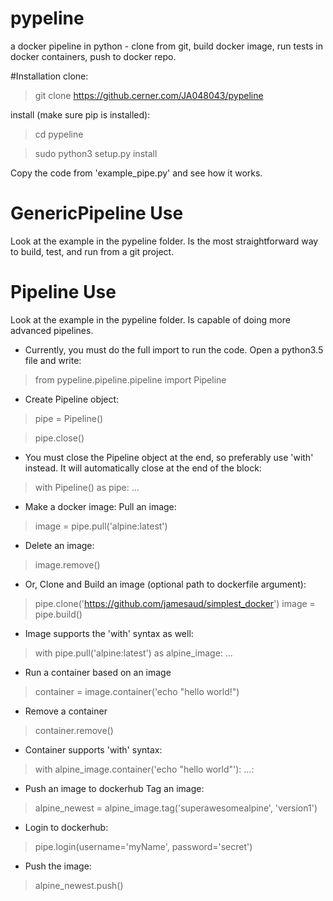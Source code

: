 # pypeline
a docker pipeline in python - clone from git, build docker image, run tests in docker containers, push to docker repo.

#Installation
clone:
>git clone https://github.cerner.com/JA048043/pypeline

install (make sure pip is installed):
>cd pypeline

>sudo python3 setup.py install

Copy the code from 'example_pipe.py' and see how it works.

# GenericPipeline Use
Look at the example in the pypeline folder. Is the most straightforward way to build, test, and run from a git project.

# Pipeline Use
Look at the example in the pypeline folder. Is capable of doing more advanced pipelines.

- Currently, you must do the full import to run the code. Open a python3.5 file and write:
>from pypeline.pipeline.pipeline import Pipeline

- Create Pipeline object:
> pipe = Pipeline()

> pipe.close()

- You must close the Pipeline object at the end, so preferably use 'with' instead. It will automatically close at the end of the block:
>with Pipeline() as pipe:
>    ...

- Make a docker image:
Pull an image:
>image = pipe.pull('alpine:latest')
- Delete an image:
>image.remove()

- Or, Clone and Build an image (optional path to dockerfile argument):
>pipe.clone('https://github.com/jamesaud/simplest_docker')
>image = pipe.build()

- Image supports the 'with' syntax as well:
>with pipe.pull('alpine:latest') as alpine_image:
>    ...

- Run a container based on an image
>container = image.container('echo "hello world!")
- Remove a container
>container.remove()

- Container supports 'with' syntax:
>with alpine_image.container('echo "hello world"'):
>    ...:

- Push an image to dockerhub
Tag an image:
>alpine_newest = alpine_image.tag('superawesomealpine', 'version1')

- Login to dockerhub:
>pipe.login(username='myName', password='secret')

- Push the image:
>alpine_newest.push()